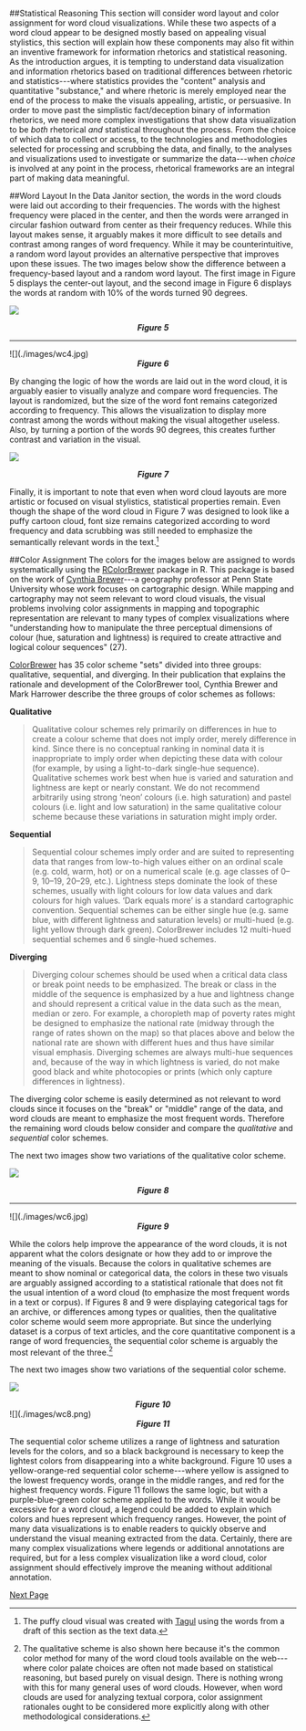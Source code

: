 ##Statistical Reasoning
This section will consider word layout and color assignment for word cloud visualizations. While these two aspects of a word cloud appear to be designed mostly based on appealing visual stylistics, this section will explain how these components may also fit within an inventive framework for information rhetorics and statistical reasoning. As the introduction argues, it is tempting to understand data visualization and information rhetorics based on traditional differences between rhetoric and statistics---where statistics provides the "content" analysis and quantitative "substance," and where rhetoric is merely employed near the end of the process to make the visuals appealing, artistic, or persuasive. In order to move past the simplistic fact/deception binary of information rhetorics, we need more complex investigations that show data visualization to be *both* rhetorical *and* statistical throughout the process. From the choice of which data to collect or access, to the technologies and methodologies selected for processing and scrubbing the data, and finally, to the analyses and visualizations used to investigate or summarize the data---when *choice* is involved at any point in the process, rhetorical frameworks are an integral part of making data meaningful.

##Word Layout
In the Data Janitor section, the words in the word clouds were laid out according to their frequencies. The words with the highest frequency were placed in the center, and then the words were arranged in circular fashion outward from center as their frequency reduces. While this layout makes sense, it arguably makes it more difficult to see details and contrast among ranges of word frequency. While it may be counterintuitive, a random word layout provides an alternative perspective that improves upon these issues. The two images below show the difference between a frequency-based layout and a random word layout. The first image in Figure 5 displays the center-out layout, and the second image in Figure 6 displays the words at random with 10% of the words turned 90 degrees. 

![](./images/wc3.jpg)
<center>
  <em><strong>Figure 5</strong></em>
</center>
<hr>
![](./images/wc4.jpg)
<center>
  <em><strong>Figure 6</strong></em>
</center>

By changing the logic of how the words are laid out in the word cloud, it is arguably easier to visually analyze and compare word frequencies. The layout is randomized, but the size of the word font remains categorized according to frequency. This allows the visualization to display more contrast among the words without making the visual altogether useless. Also, by turning a portion of the words 90 degrees, this creates further contrast and variation in the visual. 

![](./images/cloud1.jpg)
<center>
  <em><strong>Figure 7</strong></em>
</center>

Finally, it is important to note that even when word cloud layouts are more artistic or focused on visual stylistics, statistical properties remain. Even though the shape of the word cloud in Figure 7 was designed to look like a puffy cartoon cloud, font size remains categorized according to word frequency and data scrubbing was still needed to emphasize the semantically relevant words in the text.[^1] 

##Color Assignment
The colors for the images below are assigned to words systematically using the [RColorBrewer](https://cran.r-project.org/web/packages/RColorBrewer/RColorBrewer.pdf) package in R. This package is based on the work of [Cynthia Brewer](http://www.geog.psu.edu/people/brewer-cynthia)---a geography professor at Penn State University whose work focuses on cartographic design. While mapping and cartography may not seem relevant to word cloud visuals, the visual problems involving color assignments in mapping and topographic representation are relevant to many types of complex visualizations where "understanding how to manipulate the three perceptual dimensions of colour (hue, saturation and lightness) is required to create attractive and logical colour sequences" (27). 

[ColorBrewer](http://colorbrewer.org) has 35 color scheme "sets" divided into three groups: qualitative, sequential, and diverging. In their publication that explains the rationale and development of the ColorBrewer tool, Cynthia Brewer and Mark Harrower describe the three groups of color schemes as follows:

**Qualitative**

> Qualitative colour schemes rely primarily on differences in hue to create a colour scheme 
> that does not imply order, merely difference in kind. Since there is no conceptual 
> ranking in nominal data it is inappropriate to imply order when depicting these data with 
> colour (for example, by using a light-to-dark single-hue sequence). Qualitative schemes 
> work best when hue is varied and saturation and lightness are kept or nearly constant. We 
> do not recommend arbitrarily using strong ‘neon’ colours (i.e. high saturation) and 
> pastel colours (i.e. light and low saturation) in the same qualitative colour scheme 
> because these variations in saturation might imply order.

**Sequential**

> Sequential colour schemes imply order and are suited to representing data that ranges 
> from low-to-high values either on an ordinal scale (e.g. cold, warm, hot) or on a 
> numerical scale (e.g. age classes of 0–9, 10–19, 20–29, etc.). Lightness steps dominate 
> the look of these schemes, usually with light colours for low data values and dark 
> colours for high values. ‘Dark equals more’ is a standard cartographic convention. 
> Sequential schemes can be either single hue (e.g. same blue, with different lightness and 
> saturation levels) or multi-hued (e.g. light yellow through dark green). ColorBrewer 
> includes 12 multi-hued sequential schemes and 6 single-hued schemes.

**Diverging**

> Diverging colour schemes should be used when a critical data class or break point needs 
> to be emphasized. The break or class in the middle of the sequence is emphasized by a hue 
> and lightness change and should represent a critical value in the data such as the mean, 
> median or zero. For example, a choropleth map of poverty rates might be designed to 
> emphasize the national rate (midway through the range of rates shown on the map) so that 
> places above and below the national rate are shown with different hues and thus have 
> similar visual emphasis. Diverging schemes are always multi-hue sequences and, because of 
> the way in which lightness is varied, do not make good black and white photocopies or 
> prints (which only capture differences in lightness).

The diverging color scheme is easily determined as not relevant to word clouds since it focuses on the "break" or "middle" range of the data, and word clouds are meant to emphasize the most frequent words. Therefore the remaining word clouds below consider and compare the *qualitative* and *sequential* color schemes. 

The next two images show two variations of the qualitative color scheme. 

![](./images/wc5.jpg)
<center>
  <em><strong>Figure 8</strong></em>
</center>
<hr>
![](./images/wc6.jpg)
<center>
  <em><strong>Figure 9</strong></em>
</center>

While the colors help improve the appearance of the word clouds, it is not apparent what the colors designate or how they add to or improve the meaning of the visuals. Because the colors in qualitative schemes are meant to show nominal or categorical data, the colors in these two visuals are arguably assigned according to a statistical rationale that does not fit the usual intention of a word cloud (to emphasize the most frequent words in a text or corpus). If Figures 8 and 9 were displaying categorical tags for an archive, or differences among types or qualities, then the qualitative color scheme would seem more appropriate. But since the underlying dataset is a corpus of text articles, and the core quantitative component is a range of word frequencies, the sequential color scheme is arguably the most relevant of the three.[^2]

The next two images show two variations of the sequential color scheme. 

![](./images/wc7.png)
<center>
  <em><strong>Figure 10</strong></em>
</center>
![](./images/wc8.png)
<center>
  <em><strong>Figure 11</strong></em>
</center>

The sequential color scheme utilizes a range of lightness and saturation levels for the colors, and so a black background is necessary to keep the lightest colors from disappearing into a white background. Figure 10 uses a yellow-orange-red sequential color scheme---where yellow is assigned to the lowest frequency words, orange in the middle ranges, and red for the highest frequency words. Figure 11 follows the same logic, but with a purple-blue-green color scheme applied to the words. While it would be excessive for a word cloud, a legend could be added to explain which colors and hues represent which frequency ranges. However, the point of many data visualizations is to enable readers to quickly observe and understand the visual meaning extracted from the data. Certainly, there are many complex visualizations where legends or additional annotations are required, but for a less complex visualization like a word cloud, color assignment should effectively improve the meaning without additional annotation. 

<a href="conclusion.html" class="myButton">Next Page</a>

[^1]: The puffy cloud visual was created with [Tagul](https://tagul.com/) using the words from a draft of this section as the text data.
[^2]: The qualitative scheme is also shown here because it's the common color method for many of the word cloud tools available on the web---where color palate choices are often not made based on statistical reasoning, but based purely on visual design. There is nothing wrong with this for many general uses of word clouds. However, when word clouds are used for analyzing textual corpora, color assignment rationales ought to be considered more explicitly along with other methodological considerations.
